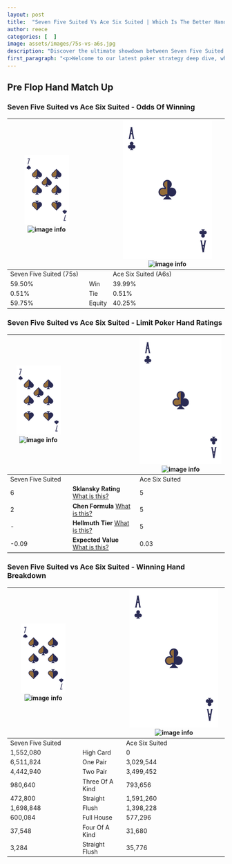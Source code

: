 ```yaml
---
layout: post
title:  "Seven Five Suited Vs Ace Six Suited | Which Is The Better Hand In Poker? A Complete Guide"
author: reece
categories: [  ]
image: assets/images/75s-vs-a6s.jpg
description: "Discover the ultimate showdown between Seven Five Suited and Ace Six Suited in poker! Uncover the odds, strategies, and scenarios where one hand triumphs over the other. Get ready to up your poker game with this thrilling analysis."
first_paragraph: "<p>Welcome to our latest poker strategy deep dive, where we're pitting two distinct hands against each other in a high-stakes showdown: Seven Five Suited vs Ace Six Suited.</p><p>In the dynamic world of poker, every decision counts, and knowing which hand holds the upper hand is key to your success at the table.</p><p>In this article, we'll dissect these two hands, explore the scenarios where one dominates the other, and equip you with the knowledge to make strategic choices that can tip the odds in your favor.</p><p>Get ready to unravel the intriguing dynamics of these poker hands and elevate your game to new heights.</p>"
---
```




[comment]: # (sp0)

## Pre Flop Hand Match Up

<div class="table hand-ratings" markdown="1"> 



### Seven Five Suited vs Ace Six Suited - Odds Of Winning


    
| ![image info](assets/images/hand1/7.png) ![image info](assets/images/hand1/5s.png) |  | ![image info](assets/images/hand2/A.png) ![image info](assets/images/hand2/6s.png) |
| -------- | -------- | -------- |
| Seven Five Suited (75s) |  | Ace Six Suited (A6s) |
| 59.50% | Win | 39.99% |
| 0.51% | Tie | 0.51% |
| 59.75% | Equity | 40.25% |




[comment]: # (sp1)



### Seven Five Suited vs Ace Six Suited - Limit Poker Hand Ratings


    
| ![image info](assets/images/hand1/7.png) ![image info](assets/images/hand1/5s.png) |  | ![image info](assets/images/hand2/A.png) ![image info](assets/images/hand2/6s.png) |
| -------- | -------- | -------- |
| Seven Five Suited |  | Ace Six Suited |
| 6 | **Sklansky Rating** [What is this?](/sklansky-rating-explained) | 5 |
| 2 | **Chen Formula** [What is this?](/chen-formula-explained) | 5 |
| - | **Hellmuth Tier** [What is this?](/Hellmuth-tier-explained) | 5 |
| -0.09 | **Expected Value** [What is this?](/expected-value-explained) | 0.03 |




[comment]: # (sp2)



### Seven Five Suited vs Ace Six Suited - Winning Hand Breakdown


    
| ![image info](assets/images/hand1/7.png) ![image info](assets/images/hand1/5s.png) |  | ![image info](assets/images/hand2/A.png) ![image info](assets/images/hand2/6s.png) |
| -------- | -------- | -------- |
| Seven Five Suited |  | Ace Six Suited |
| 1,552,080 | High Card | 0 |
| 6,511,824 | One Pair | 3,029,544 |
| 4,442,940 | Two Pair | 3,499,452 |
| 980,640 | Three Of A Kind | 793,656 |
| 472,800 | Straight | 1,591,260 |
| 1,698,848 | Flush | 1,398,228 |
| 600,084 | Full House | 577,296 |
| 37,548 | Four Of A Kind | 31,680 |
| 3,284 | Straight Flush | 35,776 |




[comment]: # (sp3)



</div>

[comment]: # (sp4)



[comment]: # (sp5)

